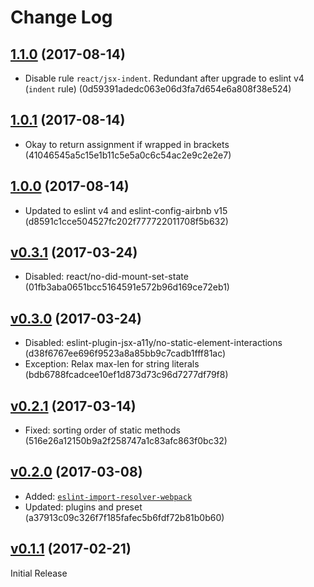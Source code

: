 # Change Log

## [1.1.0](https://github.com/urbanladder/eslint-config-urbanladder/tree/v1.1.0) (2017-08-14)
-  Disable rule `react/jsx-indent`. Redundant after upgrade to eslint v4 (`indent` rule) (0d59391adedc063e06d3fa7d654e6a808f38e524)

## [1.0.1](https://github.com/urbanladder/eslint-config-urbanladder/tree/v1.0.1) (2017-08-14)
-   Okay to return assignment if wrapped in brackets (41046545a5c15e1b11c5e5a0c6c54ac2e9c2e2e7)

## [1.0.0](https://github.com/urbanladder/eslint-config-urbanladder/tree/v1.0.0) (2017-08-14)
- Updated to eslint v4 and eslint-config-airbnb v15 (d8591c1cce504527fc202f777722011708f5b632)

## [v0.3.1](https://github.com/urbanladder/eslint-config-urbanladder/tree/v0.3.1) (2017-03-24)

- Disabled: react/no-did-mount-set-state (01fb3aba0651bcc5164591e572b96d169ce72eb1)

## [v0.3.0](https://github.com/urbanladder/eslint-config-urbanladder/tree/v0.3.0) (2017-03-24)

- Disabled: eslint-plugin-jsx-a11y/no-static-element-interactions (d38f6767ee696f9523a8a85bb9c7cadb1fff81ac)
- Exception: Relax max-len for string literals (bdb6788fcadcee10ef1d873d73c96d7277df79f8)

## [v0.2.1](https://github.com/urbanladder/eslint-config-urbanladder/tree/v0.2.1) (2017-03-14)

- Fixed: sorting order of static methods (516e26a12150b9a2f258747a1c83afc863f0bc32)

## [v0.2.0](https://github.com/urbanladder/eslint-config-urbanladder/tree/v0.2.0) (2017-03-08)

 - Added: [`eslint-import-resolver-webpack`](https://www.npmjs.com/package/eslint-import-resolver-webpack) 
 - Updated: plugins and preset (a37913c09c326f7f185fafec5b6fdf72b81b0b60)

## [v0.1.1](https://github.com/urbanladder/eslint-config-urbanladder/tree/v0.1.1) (2017-02-21)
Initial Release
